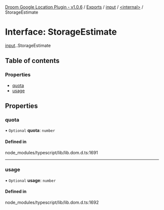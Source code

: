 [Droom Google Location Plugin - v1.0.6](../README.md) / [Exports](../modules.md) / [input](../modules/input.md) / [<internal\>](../modules/input._internal_.md) / StorageEstimate

# Interface: StorageEstimate

[input](../modules/input.md).[<internal>](../modules/input._internal_.md).StorageEstimate

## Table of contents

### Properties

- [quota](input._internal_.StorageEstimate.md#quota)
- [usage](input._internal_.StorageEstimate.md#usage)

## Properties

### quota

• `Optional` **quota**: `number`

#### Defined in

node_modules/typescript/lib/lib.dom.d.ts:1691

___

### usage

• `Optional` **usage**: `number`

#### Defined in

node_modules/typescript/lib/lib.dom.d.ts:1692
